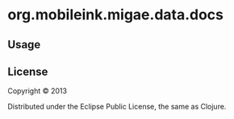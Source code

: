 # org.mobileink.migae.data.docs


## Usage


## License

Copyright © 2013

Distributed under the Eclipse Public License, the same as Clojure.

